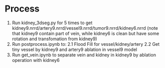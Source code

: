 # Process
1. Run kidney_3dseg.py for 5 times to get kidney9.nrrd/artery9.nrrd/vessel9.nrrd/tumor9.nrrd/kidney6.nrrd (note that kidney9 contain part of vein, while kidney6 is clean but have some rotation and transfomation from kidney9)
2. Run postprocess.ipynb to:
    2.1 Flood Fill for vessel/kidney/artery
    2.2 Get tiny vessel by kidney9 and artery9 ablation in vessel9 model
4. Run get_vein.ipynb to separate vein and kidney in kidney9 by ablation operation with kidney6


